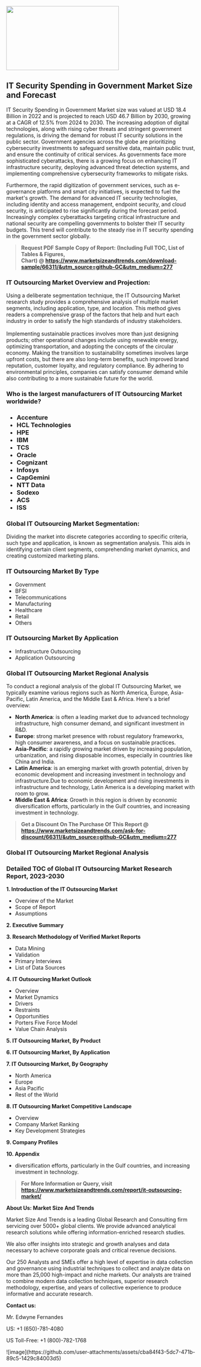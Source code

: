 <p><img class="alignnone size-medium wp-image-20088" src="https://ffe5etoiles.com/wp-content/uploads/2024/12/MST1-300x171.png" alt="" width="300" height="171" /></p><h2>IT Security Spending in Government Market Size and Forecast</h2><p>IT Security Spending in Government Market size was valued at USD 18.4 Billion in 2022 and is projected to reach USD 46.7 Billion by 2030, growing at a CAGR of 12.5% from 2024 to 2030. The increasing adoption of digital technologies, along with rising cyber threats and stringent government regulations, is driving the demand for robust IT security solutions in the public sector. Government agencies across the globe are prioritizing cybersecurity investments to safeguard sensitive data, maintain public trust, and ensure the continuity of critical services. As governments face more sophisticated cyberattacks, there is a growing focus on enhancing IT infrastructure security, deploying advanced threat detection systems, and implementing comprehensive cybersecurity frameworks to mitigate risks.</p><p>Furthermore, the rapid digitization of government services, such as e-governance platforms and smart city initiatives, is expected to fuel the market's growth. The demand for advanced IT security technologies, including identity and access management, endpoint security, and cloud security, is anticipated to rise significantly during the forecast period. Increasingly complex cyberattacks targeting critical infrastructure and national security are compelling governments to bolster their IT security budgets. This trend will contribute to the steady rise in IT security spending in the government sector globally.</p></p><blockquote id="" class=""><strong>Request PDF Sample Copy of Report: (Including Full TOC, List of Tables &amp; Figures, Chart)&nbsp;@&nbsp;<strong><a href="https://www.marketsizeandtrends.com/download-sample/66311/&utm_source=github-GC&utm_medium=277" target="_blank">https://www.marketsizeandtrends.com/download-sample/66311/&utm_source=github-GC&utm_medium=277</a></strong></strong></blockquote><h3 id="" class="">IT Outsourcing Market&nbsp;Overview and Projection:</h3><p id="" class="">Using a deliberate segmentation technique, the IT Outsourcing Market research study provides a comprehensive analysis of multiple market segments, including application, type, and location. This method gives readers a comprehensive grasp of the factors that help and hurt each industry in order to satisfy the high standards of industry stakeholders. <br /> <br />Implementing sustainable practices involves more than just designing products; other operational changes include using renewable energy, optimizing transportation, and adopting the concepts of the circular economy. Making the transition to sustainability sometimes involves large upfront costs, but there are also long-term benefits, such improved brand reputation, customer loyalty, and regulatory compliance. By adhering to environmental principles, companies can satisfy consumer demand while also contributing to a more sustainable future for the world.</p><h3 id="" class="">Who is the largest manufacturers of&nbsp;IT Outsourcing Market worldwide?</h3><h3 class=""><p><ul><li>Accenture </li><li> HCL Technologies </li><li> HPE </li><li> IBM </li><li> TCS </li><li> Oracle </li><li> Cognizant </li><li> Infosys </li><li> CapGemini </li><li> NTT Data </li><li> Sodexo </li><li> ACS </li><li> ISS</li></ul></p></h3><h3 id="" class="">Global&nbsp;IT Outsourcing Market Segmentation:</h3><p id="" class="">Dividing the market into discrete categories according to specific criteria, such type and application, is known as segmentation analysis. This aids in identifying certain client segments, comprehending market dynamics, and creating customized marketing plans.</p><h3 id="" class="">IT Outsourcing Market&nbsp;By Type</h3><p><p><ul><li>Government </li><li> BFSI </li><li> Telecommunications </li><li> Manufacturing </li><li> Healthcare </li><li> Retail </li><li> Others</p></li></ul></p></p><h3 id="" class="">IT Outsourcing Market&nbsp;By Application</h3><p class=""><p><ul><li>Infrastructure Outsourcing </li><li> Application Outsourcing</li></ul></p></p><h3 id="" class="">Global IT Outsourcing Market Regional Analysis</h3><p id="" class="">To conduct a regional analysis of the global IT Outsourcing Market, we typically examine various regions such as North America, Europe, Asia-Pacific, Latin America, and the Middle East &amp; Africa. Here's a brief overview:</p><ul><li><strong>North America</strong>: is often a leading market due to advanced technology infrastructure, high consumer demand, and significant investment in R&amp;D.</li><li><strong>Europe</strong>: strong market presence with robust regulatory frameworks, high consumer awareness, and a focus on sustainable practices.</li><li><strong>Asia-Pacific</strong>: a rapidly growing market driven by increasing population, urbanization, and rising disposable incomes, especially in countries like China and India.</li><li><strong>Latin America</strong>: is an emerging market with growth potential, driven by economic development and increasing investment in technology and infrastructure.Due to economic development and rising investments in infrastructure and technology, Latin America is a developing market with room to grow.</li><li><strong>Middle East &amp; Africa</strong>: Growth in this region is driven by economic diversification efforts, particularly in the Gulf countries, and increasing investment in technology.</li></ul><blockquote id="" class=""><strong>Get a Discount On The Purchase Of This Report @ <strong><a href="https://www.marketsizeandtrends.com/ask-for-discount/66311/&utm_source=github-GC&utm_medium=277" target="_blank">https://www.marketsizeandtrends.com/ask-for-discount/66311/&utm_source=github-GC&utm_medium=277</a></strong></strong></blockquote><h3 id="" class="">Global IT Outsourcing Market Regional Analysis</h3><h3 id="" class="">Detailed TOC of Global IT Outsourcing Market Research Report, 2023-2030</h3><p id="" class=""><strong>1. Introduction of the IT Outsourcing Market</strong></p><ul><li>Overview of the Market</li><li>Scope of Report</li><li>Assumptions</li></ul><p id="" class=""><strong>2. Executive Summary</strong></p><p id="" class=""><strong>3. Research Methodology of Verified Market Reports</strong></p><ul><li>Data Mining</li><li>Validation</li><li>Primary Interviews</li><li>List of Data Sources</li></ul><p id="" class=""><strong>4. IT Outsourcing Market Outlook</strong></p><ul><li>Overview</li><li>Market Dynamics</li><li>Drivers</li><li>Restraints</li><li>Opportunities</li><li>Porters Five Force Model</li><li>Value Chain Analysis</li></ul><p id="" class=""><strong>5. IT Outsourcing Market, By Product</strong></p><p id="" class=""><strong>6. IT Outsourcing Market, By Application</strong></p><p id="" class=""><strong>7. IT Outsourcing Market, By Geography</strong></p><ul><li>North America</li><li>Europe</li><li>Asia Pacific</li><li>Rest of the World</li></ul><p id="" class=""><strong>8. IT Outsourcing Market Competitive Landscape</strong></p><ul><li>Overview</li><li>Company Market Ranking</li><li>Key Development Strategies</li></ul><p id="" class=""><strong>9. Company Profiles</strong></p><p id="" class=""><strong>10. Appendix</strong></p><ul><li>diversification efforts, particularly in the Gulf countries, and increasing investment in technology.</li></ul><blockquote id="" class=""><strong>For More Information or Query, visit <strong><strong><a href="https://www.marketsizeandtrends.com/report/it-outsourcing-market/" target="_blank">https://www.marketsizeandtrends.com/report/it-outsourcing-market/</a></strong></strong></strong></blockquote><p id="" class=""><strong>About Us: Market Size And Trends</strong></p><p id="" class="">Market Size And Trends is a leading Global Research and Consulting firm servicing over 5000+ global clients. We provide advanced analytical research solutions while offering information-enriched research studies.</p><p id="" class="">We also offer insights into strategic and growth analyses and data necessary to achieve corporate goals and critical revenue decisions.</p><p id="" class="">Our 250 Analysts and SMEs offer a high level of expertise in data collection and governance using industrial techniques to collect and analyze data on more than 25,000 high-impact and niche markets. Our analysts are trained to combine modern data collection techniques, superior research methodology, expertise, and years of collective experience to produce informative and accurate research.</p><p id="" class=""><strong>Contact us:</strong></p><p id="" class="">Mr. Edwyne Fernandes</p><p id="" class="">US: +1 (650)-781-4080</p><p id="" class="">US Toll-Free: +1 (800)-782-1768</p>
![image](https://github.com/user-attachments/assets/cba84f43-5dc7-471b-89c5-1429c84003d5)
